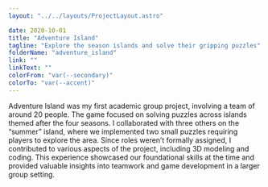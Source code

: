 ```yaml
---
layout: "../../layouts/ProjectLayout.astro"

date: 2020-10-01
title: "Adventure Island"
tagline: "Explore the season islands and solve their gripping puzzles"
folderName: "adventure_island"
link: ""
linkText: ""
colorFrom: "var(--secondary)"
colorTo: "var(--accent)"
---
```


Adventure Island was my first academic group project, involving a team of
around 20 people. The game focused on solving puzzles across islands
themed after the four seasons. I collaborated with three others on the
“summer” island, where we implemented two small puzzles requiring players
to explore the area. Since roles weren’t formally assigned, I contributed
to various aspects of the project, including 3D modeling and coding. This
experience showcased our foundational skills at the time and provided
valuable insights into teamwork and game development in a larger group
setting.
